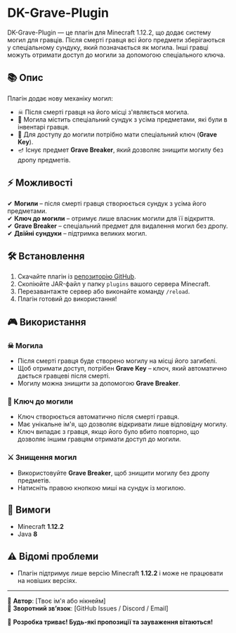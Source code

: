 # DK-Grave-Plugin  

DK-Grave-Plugin — це плагін для Minecraft 1.12.2, що додає систему могил для гравців. Після смерті гравця всі його предмети зберігаються у спеціальному сундуку, який позначається як могила. Інші гравці можуть отримати доступ до могили за допомогою спеціального ключа.  

## 📚 Опис  

Плагін додає нову механіку могил:  

- ☠ Після смерті гравця на його місці з'являється могила.  
- 🎁 Могила містить спеціальний сундук з усіма предметами, які були в інвентарі гравця.  
- 🔑 Для доступу до могили потрібно мати спеціальний ключ (**Grave Key**).  
- 🪔 Існує предмет **Grave Breaker**, який дозволяє знищити могилу без дропу предметів.  

## ⚡ Можливості  

✔ **Могили** – після смерті гравця створюється сундук з усіма його предметами.  
✔ **Ключ до могили** – отримує лише власник могили для її відкриття.  
✔ **Grave Breaker** – спеціальний предмет для видалення могил без дропу.  
✔ **Двійні сундуки** – підтримка великих могил.  

## 🛠 Встановлення  

1. Скачайте плагін із [репозиторію GitHub](https://github.com/KorzhD/DK-Grave-Plugin).  
2. Скопіюйте JAR-файл у папку `plugins` вашого сервера Minecraft.  
3. Перезавантажте сервер або виконайте команду `/reload`.  
4. Плагін готовий до використання!  

## 🎮 Використання  

### ☠ Могила  

- Після смерті гравця буде створено могилу на місці його загибелі.  
- Щоб отримати доступ, потрібен **Grave Key** – ключ, який автоматично дається гравцеві після смерті.  
- Могилу можна знищити за допомогою **Grave Breaker**.  

### 🔑 Ключ до могили  

- Ключ створюється автоматично після смерті гравця.  
- Має унікальне ім'я, що дозволяє відкривати лише відповідну могилу.  
- Ключ випадає з гравця, якщо його було вбито повторно, що дозволяє іншим гравцям отримати доступ до могили.  

### ⚔️ Знищення могил  

- Використовуйте **Grave Breaker**, щоб знищити могилу без дропу предметів.  
- Натисніть правою кнопкою миші на сундук із могилою.  

## 🔧 Вимоги  

- Minecraft **1.12.2**  
- Java **8**  

## ⚠ Відомі проблеми  

- Плагін підтримує лише версію Minecraft **1.12.2** і може не працювати на новіших версіях.  

---

📌 **Автор**: [Твоє ім'я або нікнейм]  
📩 **Зворотний зв’язок**: [GitHub Issues / Discord / Email]  

🚀 **Розробка триває! Будь-які пропозиції та зауваження вітаються!**

